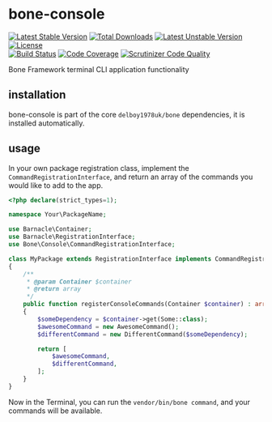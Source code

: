 # bone-console
[![Latest Stable Version](https://poser.pugx.org/delboy1978uk/bone-console/v/stable)](https://packagist.org/packages/delboy1978uk/bone-console) [![Total Downloads](https://poser.pugx.org/delboy1978uk/bone/downloads)](https://packagist.org/packages/delboy1978uk/bone) [![Latest Unstable Version](https://poser.pugx.org/delboy1978uk/bone-console/v/unstable)](https://packagist.org/packages/delboy1978uk/bone-console) [![License](https://poser.pugx.org/delboy1978uk/bone-console/license)](https://packagist.org/packages/delboy1978uk/bone-console)<br />
[![Build Status](https://travis-ci.org/delboy1978uk/bone-console.png?branch=master)](https://travis-ci.org/delboy1978uk/bone-console) [![Code Coverage](https://scrutinizer-ci.com/g/delboy1978uk/bone-console/badges/coverage.png?b=master)](https://scrutinizer-ci.com/g/delboy1978uk/bone-console/?branch=master) [![Scrutinizer Code Quality](https://scrutinizer-ci.com/g/delboy1978uk/bone-console/badges/quality-score.png?b=master)](https://scrutinizer-ci.com/g/delboy1978uk/bone-console/?branch=master)<br />

Bone Framework terminal CLI application functionality
## installation
bone-console is part of the core `delboy1978uk/bone` dependencies, it is installed automatically.
## usage
In your own package registration class, implement the `CommandRegistrationInterface`, and return an array of the 
commands you would like to add to the app.
```php
<?php declare(strict_types=1);

namespace Your\PackageName;

use Barnacle\Container;
use Barnacle\RegistrationInterface;
use Bone\Console\CommandRegistrationInterface;

class MyPackage extends RegistrationInterface implements CommandRegistrationInterface
{
    /**
     * @param Container $container
     * @return array
     */
    public function registerConsoleCommands(Container $container) : array
    {
        $someDependency = $container->get(Some::class);
        $awesomeCommand = new AwesomeCommand();
        $differentCommand = new DifferentCommand($someDependency);

        return [
            $awesomeCommand,
            $differentCommand,
        ];
    }
}
```
Now in the Terminal, you can run the `vendor/bin/bone command`, and your commands will be available.